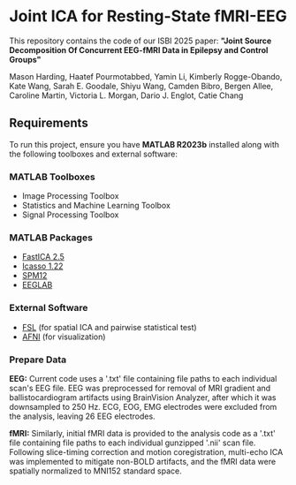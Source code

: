 # Joint ICA for Resting-State fMRI-EEG

This repository contains the code of our ISBI 2025 paper: 
**"Joint Source Decomposition Of Concurrent EEG-fMRI Data in Epilepsy and Control Groups"**

Mason Harding, Haatef Pourmotabbed, Yamin Li, Kimberly Rogge-Obando, Kate Wang, Sarah E. Goodale, Shiyu Wang, Camden Bibro, Bergen Allee, Caroline Martin, Victoria L. Morgan, Dario J. Englot, Catie Chang

## **Requirements**
To run this project, ensure you have **MATLAB R2023b** installed along with the following toolboxes and external software:

### **MATLAB Toolboxes**
- Image Processing Toolbox
- Statistics and Machine Learning Toolbox
- Signal Processing Toolbox

### **MATLAB Packages**
- [FastICA 2.5](https://research.ics.aalto.fi/ica/fastica/)
- [Icasso 1.22](https://research.ics.aalto.fi/software/icasso/)
- [SPM12](https://www.fil.ion.ucl.ac.uk/spm/software/spm12/)
- [EEGLAB](https://sccn.ucsd.edu/eeglab/index.php)

### **External Software**
- [FSL](https://fsl.fmrib.ox.ac.uk/fsl/fslwiki) (for spatial ICA and pairwise statistical test)
- [AFNI](https://afni.nimh.nih.gov/) (for visualization)

### Prepare Data
**EEG:** Current code uses a '.txt' file containing file paths to each individual scan's EEG file. EEG was preprocessed for removal of MRI gradient and ballistocardiogram artifacts using BrainVision Analyzer, after which it was downsampled to 250 Hz. ECG, EOG, EMG electrodes were excluded from the analysis, leaving 26 EEG electrodes.

**fMRI:** Similarly, initial fMRI data is provided to the analysis code as a '.txt' file containing file paths to each individual gunzipped '.nii' scan file. Following slice-timing correction and motion coregistration, multi-echo ICA was implemented to mitigate non-BOLD artifacts, and the fMRI data were spatially normalized to MNI152 standard space.


  







